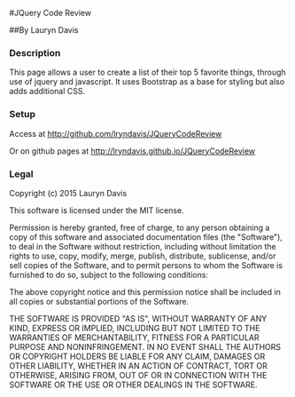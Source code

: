 #JQuery Code Review

##By Lauryn Davis 

### Description 
This page allows a user to create a list of their top 5 favorite things, through use of jquery and javascript. It uses Bootstrap as a base for styling but also adds additional CSS. 

### Setup 
Access at http://github.com/lryndavis/JQueryCodeReview

Or on github pages at http://lryndavis.github.io/JQueryCodeReview

### Legal 

Copyright (c) 2015 Lauryn Davis

This software is licensed under the MIT license.

Permission is hereby granted, free of charge, to any person obtaining a copy of this software and associated documentation files (the "Software"), to deal in the Software without restriction, including without limitation the rights to use, copy, modify, merge, publish, distribute, sublicense, and/or sell copies of the Software, and to permit persons to whom the Software is furnished to do so, subject to the following conditions:

The above copyright notice and this permission notice shall be included in all copies or substantial portions of the Software.

THE SOFTWARE IS PROVIDED "AS IS", WITHOUT WARRANTY OF ANY KIND, EXPRESS OR IMPLIED, INCLUDING BUT NOT LIMITED TO THE WARRANTIES OF MERCHANTABILITY, FITNESS FOR A PARTICULAR PURPOSE AND NONINFRINGEMENT. IN NO EVENT SHALL THE AUTHORS OR COPYRIGHT HOLDERS BE LIABLE FOR ANY CLAIM, DAMAGES OR OTHER LIABILITY, WHETHER IN AN ACTION OF CONTRACT, TORT OR OTHERWISE, ARISING FROM, OUT OF OR IN CONNECTION WITH THE SOFTWARE OR THE USE OR OTHER DEALINGS IN THE SOFTWARE.
